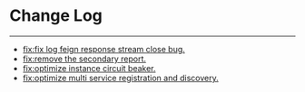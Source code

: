# Change Log
---

- [fix:fix log feign response stream close bug.](https://github.com/Tencent/spring-cloud-tencent/pull/897)
- [fix:remove the secondary report.](https://github.com/Tencent/spring-cloud-tencent/pull/899)
- [fix:optimize instance circuit beaker.](https://github.com/Tencent/spring-cloud-tencent/pull/909)
- [fix:optimize multi service registration and discovery.](https://github.com/Tencent/spring-cloud-tencent/pull/912)